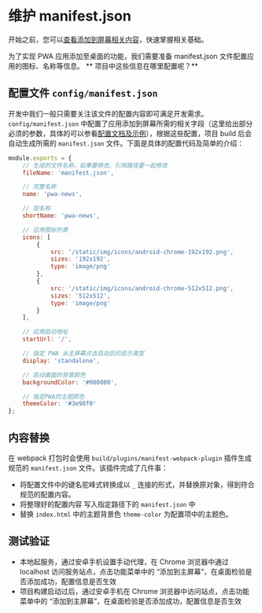 # 维护 manifest.json

开始之前，您可以[查看添加到屏幕相关内容](https://pwa.baidu.com/doc/engage-retain-users/add-to-home-screen/01-introduction)，快速掌握相关基础。

为了实现 PWA 应用添加至桌面的功能，我们需要准备 manifest.json 文件配置应用的图标、名称等信息。 ** 项目中这些信息在哪里配置呢？**


## 配置文件 `config/manifest.json`

开发中我们一般只需要关注该文件的配置内容即可满足开发需求。`config/manifest.json` 中配置了应用添加到屏幕所需的相关字段（这里给出部分必须的参数，具体的可以参看[配置文档及示例](https://pwa.baidu.com/doc/engage-retain-users/add-to-home-screen/01-introduction)），根据这些配置，项目 build 后会自动生成所需的 `manifest.json` 文件。下面是具体的配置代码及简单的介绍：

``` js
module.exports = {
    // 生成的文件名称，如果要修改，引用路径要一起修改
    fileName: 'manifest.json',

    // 完整名称
    name: 'pwa-news',

    // 短名称
    shortName: 'pwa-news',

    // 应用图标列表
    icons: [
        {
            src: '/static/img/icons/android-chrome-192x192.png',
            sizes: '192x192',
            type: 'image/png'
        },
        {
            src: '/static/img/icons/android-chrome-512x512.png',
            sizes: '512x512',
            type: 'image/png'
        }
    ],

    // 应用启动地址
    startUrl: '/',

    // 指定 PWA 从主屏幕点击启动后的显示类型
    display: 'standalone',

    // 启动画面的背景颜色
    backgroundColor: '#000000',

    // 指定PWA的主题颜色
    themeColor: '#3e98f0'
};
```

## 内容替换


在 webpack 打包时会使用 `build/plugins/manifest-webpack-plugin` 插件生成规范的 `manifest.json` 文件。该插件完成了几件事：
* 将配置文件中的键名驼峰式转换成以 `_` 连接的形式，并替换原对象，得到符合规范的配置内容。
* 将整理好的配置内容 写入指定路径下的 `manifest.json` 中
* 替换 `index.html` 中的主题背景色 `theme-color` 为配置项中的主题色。



## 测试验证

* 本地起服务，通过安卓手机设置手动代理，在 Chrome 浏览器中通过localhost 访问服务站点，点击功能菜单中的 “添加到主屏幕”，在桌面检验是否添加成功，配置信息是否生效
* 项目构建启动过后，通过安卓手机在 Chrome 浏览器中访问站点，点击功能菜单中的 “添加到主屏幕”，在桌面检验是否添加成功，配置信息是否生效